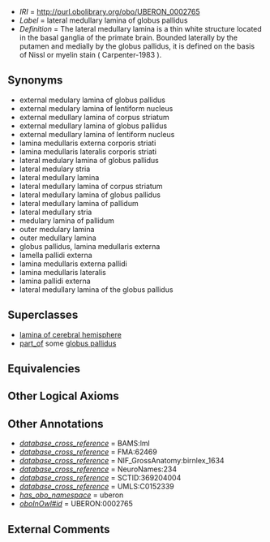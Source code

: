  * *IRI* = http://purl.obolibrary.org/obo/UBERON_0002765
 * *Label* = lateral medullary lamina of globus pallidus
 * *Definition* = The lateral medullary lamina is a thin white structure located in the basal ganglia of the primate brain. Bounded laterally by the putamen and medially by the globus pallidus, it is defined on the basis of Nissl or myelin stain ( Carpenter-1983 ).

## Synonyms

 * external medulary lamina of globus pallidus
 * external medulary lamina of lentiform nucleus
 * external medullary lamina of corpus striatum
 * external medullary lamina of globus pallidus
 * external medullary lamina of lentiform nucleus
 * lamina medullaris externa corporis striati
 * lamina medullaris lateralis corporis striati
 * lateral medulary lamina of globus pallidus
 * lateral medulary stria
 * lateral medullary lamina
 * lateral medullary lamina of corpus striatum
 * lateral medullary lamina of globus pallidus
 * lateral medullary lamina of pallidum
 * lateral medullary stria
 * medulary lamina of pallidum
 * outer medulary lamina
 * outer medullary lamina
 * globus pallidus, lamina medullaris externa
 * lamella pallidi externa
 * lamina medullaris externa pallidi
 * lamina medullaris lateralis
 * lamina pallidi externa
 * lateral medullary lamina of the globus pallidus

## Superclasses

 * [lamina of cerebral hemisphere](../../UBERON/32/UBERON_0014532.md)
 * [part_of](../../BFO/50/BFO_0000050.md) some [globus pallidus](../../UBERON/75/UBERON_0001875.md)

## Equivalencies


## Other Logical Axioms


## Other Annotations

 * *[database_cross_reference](../../ef/oboInOwl#hasDbXref.md)* = BAMS:lml
 * *[database_cross_reference](../../ef/oboInOwl#hasDbXref.md)* = FMA:62469
 * *[database_cross_reference](../../ef/oboInOwl#hasDbXref.md)* = NIF_GrossAnatomy:birnlex_1634
 * *[database_cross_reference](../../ef/oboInOwl#hasDbXref.md)* = NeuroNames:234
 * *[database_cross_reference](../../ef/oboInOwl#hasDbXref.md)* = SCTID:369204004
 * *[database_cross_reference](../../ef/oboInOwl#hasDbXref.md)* = UMLS:C0152339
 * *[has_obo_namespace](../../ce/oboInOwl#hasOBONamespace.md)* = uberon
 * *[oboInOwl#id](../../id/oboInOwl#id.md)* = UBERON:0002765

## External Comments

